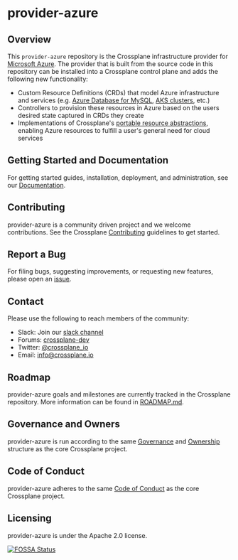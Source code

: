 # provider-azure

## Overview

This `provider-azure` repository is the Crossplane infrastructure provider for
[Microsoft Azure](https://azure.microsoft.com/). The provider that is built from
the source code in this repository can be installed into a Crossplane control
plane and adds the following new functionality:

* Custom Resource Definitions (CRDs) that model Azure infrastructure and
  services (e.g. [Azure Database for
  MySQL](https://azure.microsoft.com/en-us/services/mysql/), [AKS
  clusters](https://azure.microsoft.com/en-us/services/kubernetes-service/),
  etc.)
* Controllers to provision these resources in Azure based on the users desired
  state captured in CRDs they create
* Implementations of Crossplane's [portable resource
  abstractions](https://crossplane.io/docs/master/concepts.html), enabling Azure
  resources to fulfill a user's general need for cloud services

## Getting Started and Documentation

For getting started guides, installation, deployment, and administration, see
our [Documentation](https://crossplane.io/docs/latest).

## Contributing

provider-azure is a community driven project and we welcome contributions. See
the Crossplane
[Contributing](https://github.com/crossplane/crossplane/blob/master/CONTRIBUTING.md)
guidelines to get started.

## Report a Bug

For filing bugs, suggesting improvements, or requesting new features, please
open an [issue](https://github.com/crossplane/provider-azure/issues).

## Contact

Please use the following to reach members of the community:

- Slack: Join our [slack channel](https://slack.crossplane.io)
- Forums:
  [crossplane-dev](https://groups.google.com/forum/#!forum/crossplane-dev)
- Twitter: [@crossplane_io](https://twitter.com/crossplane_io)
- Email: [info@crossplane.io](mailto:info@crossplane.io)

## Roadmap

provider-azure goals and milestones are currently tracked in the Crossplane
repository. More information can be found in
[ROADMAP.md](https://github.com/crossplane/crossplane/blob/master/ROADMAP.md).

## Governance and Owners

provider-azure is run according to the same
[Governance](https://github.com/crossplane/crossplane/blob/master/GOVERNANCE.md)
and [Ownership](https://github.com/crossplane/crossplane/blob/master/OWNERS.md)
structure as the core Crossplane project.

## Code of Conduct

provider-azure adheres to the same [Code of
Conduct](https://github.com/crossplane/crossplane/blob/master/CODE_OF_CONDUCT.md)
as the core Crossplane project.

## Licensing

provider-azure is under the Apache 2.0 license.

[![FOSSA Status](https://app.fossa.io/api/projects/git%2Bgithub.com%2Fcrossplane%2Fprovider-azure.svg?type=large)](https://app.fossa.io/projects/git%2Bgithub.com%2Fcrossplane%2Fprovider-azure?ref=badge_large)
